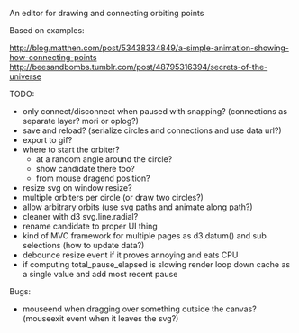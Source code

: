 An editor for drawing and connecting orbiting points

Based on examples:

http://blog.matthen.com/post/53438334849/a-simple-animation-showing-how-connecting-points
http://beesandbombs.tumblr.com/post/48795316394/secrets-of-the-universe

TODO:

* only connect/disconnect when paused with snapping? (connections as separate layer? mori or oplog?)
* save and reload? (serialize circles and connections and use data url?)
* export to gif?
* where to start the orbiter?
  * at a random angle around the circle?
  * show candidate there too?
  * from mouse dragend position?
* resize svg on window resize?
* multiple orbiters per circle (or draw two circles?)
* allow arbitrary orbits (use svg paths and animate along path?)
* cleaner with d3 svg.line.radial?
* rename candidate to proper UI thing
* kind of MVC framework for multiple pages as d3.datum() and sub selections (how to update data?)
* debounce resize event if it proves annoying and eats CPU
* if computing total_pause_elapsed is slowing render loop down cache as a single value and add most recent pause

Bugs:

* mouseend when dragging over something outside the canvas? (mouseexit event when it leaves the svg?)
